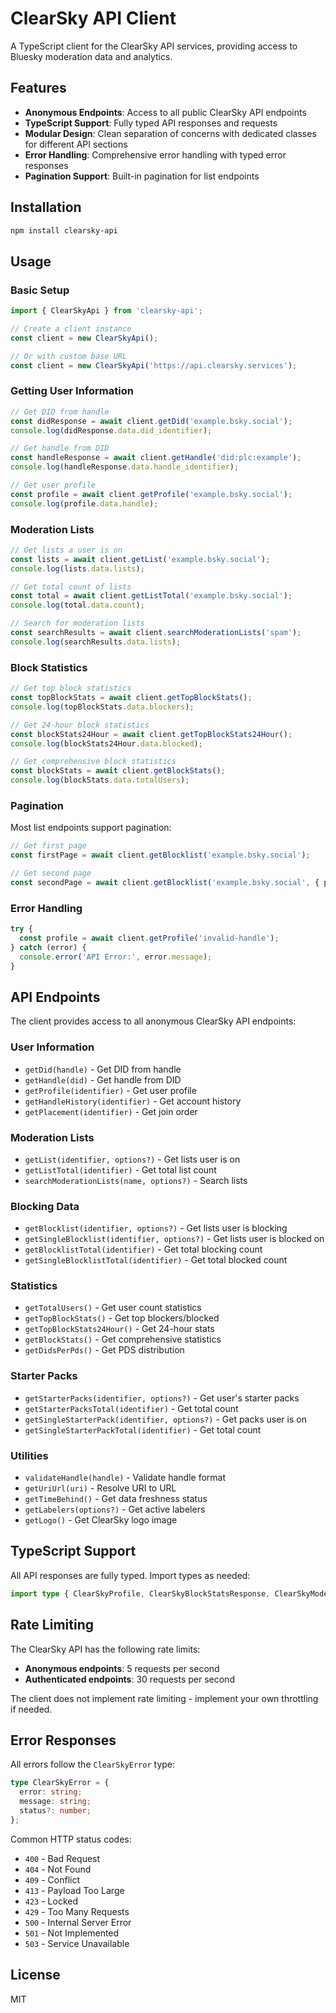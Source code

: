 # ClearSky API Client

A TypeScript client for the ClearSky API services, providing access to Bluesky moderation data and analytics.

## Features

- **Anonymous Endpoints**: Access to all public ClearSky API endpoints
- **TypeScript Support**: Fully typed API responses and requests
- **Modular Design**: Clean separation of concerns with dedicated classes for different API sections
- **Error Handling**: Comprehensive error handling with typed error responses
- **Pagination Support**: Built-in pagination for list endpoints

## Installation

```bash
npm install clearsky-api
```

## Usage

### Basic Setup

```typescript
import { ClearSkyApi } from 'clearsky-api';

// Create a client instance
const client = new ClearSkyApi();

// Or with custom base URL
const client = new ClearSkyApi('https://api.clearsky.services');
```

### Getting User Information

```typescript
// Get DID from handle
const didResponse = await client.getDid('example.bsky.social');
console.log(didResponse.data.did_identifier);

// Get handle from DID
const handleResponse = await client.getHandle('did:plc:example');
console.log(handleResponse.data.handle_identifier);

// Get user profile
const profile = await client.getProfile('example.bsky.social');
console.log(profile.data.handle);
```

### Moderation Lists

```typescript
// Get lists a user is on
const lists = await client.getList('example.bsky.social');
console.log(lists.data.lists);

// Get total count of lists
const total = await client.getListTotal('example.bsky.social');
console.log(total.data.count);

// Search for moderation lists
const searchResults = await client.searchModerationLists('spam');
console.log(searchResults.data.lists);
```

### Block Statistics

```typescript
// Get top block statistics
const topBlockStats = await client.getTopBlockStats();
console.log(topBlockStats.data.blockers);

// Get 24-hour block statistics
const blockStats24Hour = await client.getTopBlockStats24Hour();
console.log(blockStats24Hour.data.blocked);

// Get comprehensive block statistics
const blockStats = await client.getBlockStats();
console.log(blockStats.data.totalUsers);
```

### Pagination

Most list endpoints support pagination:

```typescript
// Get first page
const firstPage = await client.getBlocklist('example.bsky.social');

// Get second page
const secondPage = await client.getBlocklist('example.bsky.social', { page: 2 });
```

### Error Handling

```typescript
try {
  const profile = await client.getProfile('invalid-handle');
} catch (error) {
  console.error('API Error:', error.message);
}
```

## API Endpoints

The client provides access to all anonymous ClearSky API endpoints:

### User Information

- `getDid(handle)` - Get DID from handle
- `getHandle(did)` - Get handle from DID
- `getProfile(identifier)` - Get user profile
- `getHandleHistory(identifier)` - Get account history
- `getPlacement(identifier)` - Get join order

### Moderation Lists

- `getList(identifier, options?)` - Get lists user is on
- `getListTotal(identifier)` - Get total list count
- `searchModerationLists(name, options?)` - Search lists

### Blocking Data

- `getBlocklist(identifier, options?)` - Get lists user is blocking
- `getSingleBlocklist(identifier, options?)` - Get lists user is blocked on
- `getBlocklistTotal(identifier)` - Get total blocking count
- `getSingleBlocklistTotal(identifier)` - Get total blocked count

### Statistics

- `getTotalUsers()` - Get user count statistics
- `getTopBlockStats()` - Get top blockers/blocked
- `getTopBlockStats24Hour()` - Get 24-hour stats
- `getBlockStats()` - Get comprehensive statistics
- `getDidsPerPds()` - Get PDS distribution

### Starter Packs

- `getStarterPacks(identifier, options?)` - Get user's starter packs
- `getStarterPacksTotal(identifier)` - Get total count
- `getSingleStarterPack(identifier, options?)` - Get packs user is on
- `getSingleStarterPackTotal(identifier)` - Get total count

### Utilities

- `validateHandle(handle)` - Validate handle format
- `getUriUrl(uri)` - Resolve URI to URL
- `getTimeBehind()` - Get data freshness status
- `getLabelers(options?)` - Get active labelers
- `getLogo()` - Get ClearSky logo image

## TypeScript Support

All API responses are fully typed. Import types as needed:

```typescript
import type { ClearSkyProfile, ClearSkyBlockStatsResponse, ClearSkyModerationListItem } from 'clearsky-api';
```

## Rate Limiting

The ClearSky API has the following rate limits:

- **Anonymous endpoints**: 5 requests per second
- **Authenticated endpoints**: 30 requests per second

The client does not implement rate limiting - implement your own throttling if needed.

## Error Responses

All errors follow the `ClearSkyError` type:

```typescript
type ClearSkyError = {
  error: string;
  message: string;
  status?: number;
};
```

Common HTTP status codes:

- `400` - Bad Request
- `404` - Not Found
- `409` - Conflict
- `413` - Payload Too Large
- `423` - Locked
- `429` - Too Many Requests
- `500` - Internal Server Error
- `501` - Not Implemented
- `503` - Service Unavailable

## License

MIT
